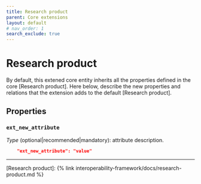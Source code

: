 ```yaml
---
title: Research product
parent: Core extensions
layout: default
# nav_order: 1
search_exclude: true
---
```


# Research product

By default, this extened core entity inherits all the properties defined in the core [Research product].
Here below, describe the new properties and relations that the extension adds to the default [Research product].


## Properties

### `ext_new_attribute`
*Type* (optional|recommended|mandatory): attribute description.

```json
    "ext_new_attribute": "value"
```

----
[Research product]: {% link interoperability-framework/docs/research-product.md %}